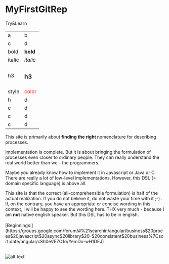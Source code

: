 # MyFirstGitRep
Try&amp;Learn
<table>
  <tr><td>a</td><td>b</td></tr>
  <tr><td>c</td><td>d</td></tr>
  <tr><td>bold</td><td><b>bold</b></td></tr>
  <tr><td>italic</td><td><i>italic</i></td></tr>
  <tr><td>h3</td><td><h3>h3</h3></td></tr>
  <tr><td>style</td><td><span style=color:red>color</span></td></tr>
  <tr><td>h</td><td>d</td></tr>
  <tr><td>c</td><td>d</td></tr>
  <tr><td>c</td><td>d</td></tr>
  <tr><td>c</td><td>d</td></tr>
</table>

<p>This site is primarily about <strong>finding the right </strong>nomenclature 
for describing processes. </p>
<p>Implementation is complete. But it is about bringing the formulation of 
processes even closer to ordinary people. They can really understand the real 
world better than we - the programmers. </p>
<p>Maybe you already know how to implement it in Javascript or Java or C. There 
are really a lot of low-level implementations. However, this DSL (= domain 
specific language) is above all. </p>
<p>This site is that the correct (all-comprehensible formulation) is half of the 
actual realization. If you do not believe it, do not waste your time with it ;-) 
. If, on the contrary, you have an appropriate or concise wording in this 
context, I will be happy to see the wording here. THX very much - because I am
<strong>not</strong> native english speaker. But this DSL has to be in english.<br />
<br />
[Beginnings:](https://groups.google.com/forum/#%21searchin/angular/business$20proces$20javascript$20async$20library$20-$20consistent$20business%7Csort:date/angular/c8h0eVEZO1o/YemDx-wH1DEJ)
<br />
<br />
  
![alt text][bpmjs]

[bpmjs]: http://semorad.aspone.cz/BPM/bpmjs.png "BPMJS"

</p>










